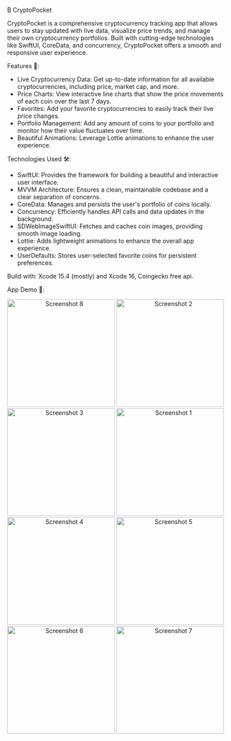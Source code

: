₿ CryptoPocket

CryptoPocket is a comprehensive cryptocurrency tracking app that allows users to stay updated with live data, visualize price trends, and manage their own cryptocurrency portfolios. Built with cutting-edge technologies like SwiftUI, CoreData, and concurrency, CryptoPocket offers a smooth and responsive user experience.

Features 📱:

- Live Cryptocurrency Data: Get up-to-date information for all available cryptocurrencies, including price, market cap, and more.
- Price Charts: View interactive line charts that show the price movements of each coin over the last 7 days.
- Favorites: Add your favorite cryptocurrencies to easily track their live price changes.
- Portfolio Management: Add any amount of coins to your portfolio and monitor how their value fluctuates over time.
- Beautiful Animations: Leverage Lottie animations to enhance the user experience.

Technologies Used 🛠️:
- SwiftUI: Provides the framework for building a beautiful and interactive user interface.
- MVVM Architecture: Ensures a clean, maintainable codebase and a clear separation of concerns.
- CoreData: Manages and persists the user's portfolio of coins locally.
- Concurrency: Efficiently handles API calls and data updates in the background.
- SDWebImageSwiftUI: Fetches and caches coin images, providing smooth image loading.
- Lottie: Adds lightweight animations to enhance the overall app experience.
- UserDefaults: Stores user-selected favorite coins for persistent preferences.
  
Build with: 
Xcode 15.4 (mostly) and Xcode 16, Coingecko free api.

App Demo 🎥: 
<div align="center">
  <img src="https://github.com/user-attachments/assets/53d71a3f-12df-4e1f-964e-46440e24fdbd" alt="Screenshot 8" width="250"/>
  <img src="https://github.com/user-attachments/assets/3c42af30-610a-48a4-ba93-e691a8fb8d64" alt="Screenshot 2" width="250"/>
  <img src="https://github.com/user-attachments/assets/45f0cb83-5638-49c8-b1cf-b8d3133e5562" alt="Screenshot 3" width="250"/>
  <img src="https://github.com/user-attachments/assets/f8f49400-aaeb-4efa-a64e-ee23bdc0ff6e" alt="Screenshot 1" width="250"/>
  <img src="https://github.com/user-attachments/assets/53158b91-1cab-406d-a354-f187b9314d96" alt="Screenshot 4" width="250"/>
  <img src="https://github.com/user-attachments/assets/66d7cb38-f1d7-492a-9027-293cac6a7422" alt="Screenshot 5" width="250"/>
  <img src="https://github.com/user-attachments/assets/5508abae-8a02-4e46-9712-00fe18254fee" alt="Screenshot 6" width="250"/>
  <img src="https://github.com/user-attachments/assets/53982b83-9acc-414d-a33d-e3aaa444db36" alt="Screenshot 7" width="250"/>
</div>

